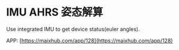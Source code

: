 IMU AHRS 姿态解算
=====


Use integrated IMU to get device status(euler angles).

APP: [https://maixhub.com/app/128](https://maixhub.com/app/128)




